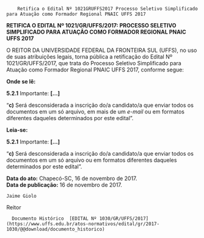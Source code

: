         Retifica o Edital Nº 1021GRUFFS2017 Processo Seletivo Simplificado para Atuação como Formador Regional PNAIC UFFS 2017  

**RETIFICA O EDITAL Nº 1021/GR/UFFS/2017: PROCESSO SELETIVO SIMPLIFICADO PARA ATUAÇÃO COMO FORMADOR REGIONAL PNAIC UFFS 2017**

  

 O REITOR DA UNIVERSIDADE FEDERAL DA FRONTEIRA SUL (UFFS), no uso de suas atribuições legais, torna pública a retificação do Edital Nº 1021/GR/UFFS/2017, que trata do Processo Seletivo Simplificado para Atuação como Formador Regional PNAIC UFFS 2017, conforme segue:

  

 **Onde se lê:**

 **5.2.1** Importante: **[...]**

 “**c)** Será desconsiderada a inscrição do/a candidato/a que enviar todos os documentos em um só arquivo, em mais de um *e-mail* ou em formatos diferentes daqueles determinados por este edital”.

  

 **Leia-se:**

 **5.2.1** Importante: **[...]**

 “**c)** Será desconsiderada a inscrição do/a candidato/a que enviar todos os documentos em um só arquivo ou em formatos diferentes daqueles determinados por este edital”.

   **Data do ato:** Chapecó-SC, 16 de novembro de 2017.   
 **Data de publicação:**  16 de novembro de 2017. 

    Jaime Giolo   
 Reitor 

      Documento Histórico  [EDITAL Nº 1030/GR/UFFS/2017](https://www.uffs.edu.br/atos-normativos/edital/gr/2017-1030/@@download/documento_historico)     
      